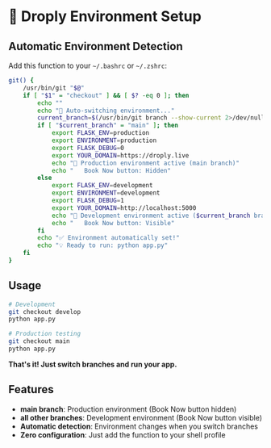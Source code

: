 # 🎯 Droply Environment Setup

## **Automatic Environment Detection**

Add this function to your `~/.bashrc` or `~/.zshrc`:

```bash
git() {
    /usr/bin/git "$@"
    if [ "$1" = "checkout" ] && [ $? -eq 0 ]; then
        echo ""
        echo "🔄 Auto-switching environment..."
        current_branch=$(/usr/bin/git branch --show-current 2>/dev/null)
        if [ "$current_branch" = "main" ]; then
            export FLASK_ENV=production
            export ENVIRONMENT=production
            export FLASK_DEBUG=0
            export YOUR_DOMAIN=https://droply.live
            echo "🚀 Production environment active (main branch)"
            echo "   Book Now button: Hidden"
        else
            export FLASK_ENV=development
            export ENVIRONMENT=development
            export FLASK_DEBUG=1
            export YOUR_DOMAIN=http://localhost:5000
            echo "🔧 Development environment active ($current_branch branch)"
            echo "   Book Now button: Visible"
        fi
        echo "✅ Environment automatically set!"
        echo "💡 Ready to run: python app.py"
    fi
}
```

## **Usage**

```bash
# Development
git checkout develop
python app.py

# Production testing
git checkout main
python app.py
```

**That's it! Just switch branches and run your app.**

## **Features**

- **main branch**: Production environment (Book Now button hidden)
- **all other branches**: Development environment (Book Now button visible)
- **Automatic detection**: Environment changes when you switch branches
- **Zero configuration**: Just add the function to your shell profile
